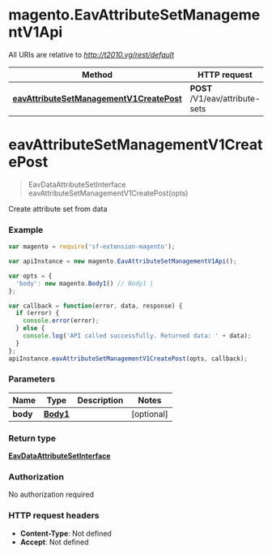 # magento.EavAttributeSetManagementV1Api

All URIs are relative to *http://t2010.vg/rest/default*

Method | HTTP request | Description
------------- | ------------- | -------------
[**eavAttributeSetManagementV1CreatePost**](EavAttributeSetManagementV1Api.md#eavAttributeSetManagementV1CreatePost) | **POST** /V1/eav/attribute-sets | 


<a name="eavAttributeSetManagementV1CreatePost"></a>
# **eavAttributeSetManagementV1CreatePost**
> EavDataAttributeSetInterface eavAttributeSetManagementV1CreatePost(opts)



Create attribute set from data

### Example
```javascript
var magento = require('sf-extension-magento');

var apiInstance = new magento.EavAttributeSetManagementV1Api();

var opts = { 
  'body': new magento.Body1() // Body1 | 
};

var callback = function(error, data, response) {
  if (error) {
    console.error(error);
  } else {
    console.log('API called successfully. Returned data: ' + data);
  }
};
apiInstance.eavAttributeSetManagementV1CreatePost(opts, callback);
```

### Parameters

Name | Type | Description  | Notes
------------- | ------------- | ------------- | -------------
 **body** | [**Body1**](Body1.md)|  | [optional] 

### Return type

[**EavDataAttributeSetInterface**](EavDataAttributeSetInterface.md)

### Authorization

No authorization required

### HTTP request headers

 - **Content-Type**: Not defined
 - **Accept**: Not defined


